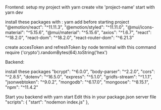 Frontend:
 setup my project with yarn create vite  'project-name'
 start with yarn dev

 install these packages with : yarn add before starting project 
  "@emotion/react": "^11.11.3",
   "@emotion/styled": "^11.11.0",
   "@mui/icons-material": "^5.15.6",
   "@mui/material": "^5.15.6",
     "axios": "^1.6.7",
    "react": "^18.2.0",
    "react-dom": "^18.2.0",
    "react-router-dom": "^6.21.3"

create accesToken and refreshToken by node terminal with this command
require ('crypto').randomBytes(64).toString('hex')

Backend:

install these packages 
 "bcrypt": "^6.0.0",
    "body-parser": "^2.2.0",
    "cors": "^2.8.5",
    "dotenv": "^16.5.0",
    "express": "^5.1.0",
    "gridfs-stream": "^1.1.1",
    "jsonwebtoken": "^9.0.2",
    "mongodb": "^6.17.0",
    "mongoose": "^8.15.1",
    "npm": "^11.4.2"

Start you backend with yarn start
Edit this in your package.json server file 
 "scripts": {
    "start": "nodemon index.js"
  },